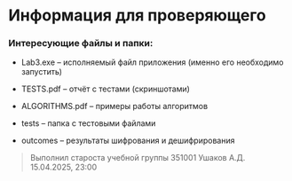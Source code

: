 # Информация для проверяющего

### Интересующие файлы и папки:

- Lab3.exe – исполняемый файл приложения (именно его необходимо запустить)

- TESTS.pdf – отчёт с тестами (скриншотами)

- ALGORITHMS.pdf – примеры работы алгоритмов

- tests – папка с тестовыми файлами

- outcomes – результаты шифрования и дешифрирования

> Выполнил староста учебной группы 351001 Ушаков А.Д.  
> 15.04.2025, 23:00
